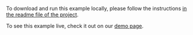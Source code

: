 To download and run this example locally, please follow the instructions [in the readme file of the project](https://github.com/acidb/mobiscroll-demos-react-ts?tab=readme-ov-file#mobiscroll-react-typescript-demos).

To see this example live, check it out on our [demo page](https://demo.mobiscroll.com/react/select/responsive#).